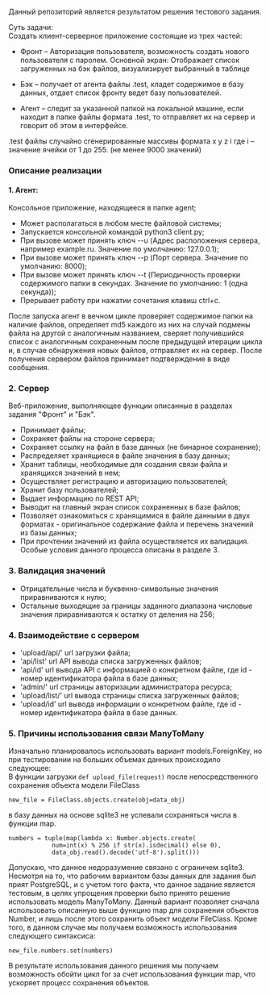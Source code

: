 Данный репозиторий является результатом решения тестового задания.

Суть задачи:  
Создать клиент-серверное приложение состоящие из трех частей:

- Фронт – Авторизация пользователя, возможность создать нового пользователя с паролем. Основной экран: Отображает список загруженных на бэк файлов, визуализирует выбранный в таблице

- Бэк – получает от агента файлы .test, кладет содержимое в базу данных, отдает список фронту ведет базу пользователей.

- Агент – следит за указанной папкой на локальной машине, если находит в папке файлы формата .test, то отправляет их на сервер и говорит об этом в интерфейсе.



.test файлы случайно сгенерированные массивы формата x y z i где i – значение ячейки от 1 до 255. (не менее 9000 значений)

### Описание реализации

#### 1. Агент:  
Консольное приложение, находящееся в папке agent;
- Может располагаться в любом месте файловой системы;
- Запускается консольной командой python3 client.py;
- При вызове может принять ключ --u (Адрес расположения сервера, например example.ru. Значение по умолчанию: 127.0.0.1);
- При вызове может принять ключ --p (Порт сервера. Значение по умолчанию: 8000);
- При вызове может принять ключ --t (Периодичность проверки содержимого папки в секундах. Значение по умолчанию: 1 (одна секунда));
- Прерывает работу при нажатии сочетания клавиш ctrl+c.

После запуска агент в вечном цикле проверяет содержимое папки на наличие файлов, определяет md5 каждого из них на случай подмены файла на другой с аналогичным названием, сверяет получившийся список с аналогичным сохраненным после предыдущей итерации цикла и, в случае обнаружения новых файлов, отправляет их на сервер. После получения сервером файлов принимает подтверждение в виде сообщения.

### 2. Сервер  
Веб-приложение, выполняющее функции описанные в разделах задания "Фронт" и "Бэк".
 - Принимает файлы;
 - Сохраняет файлы на стороне сервера;
 - Сохраняет ссылку на файл в базе данных (не бинарное сохранение);
 - Распределяет хранящиеся в файле значения в базу данных;
 - Хранит таблицы, необходимые для создания связи файла и хранящихся значений в нем;
 - Осуществляет регистрацию и авторизацию пользователей;
 - Хранит базу пользователей;
 - Выдает информацию по REST API;
 - Выводит на главный экран список сохраненных в базе файлов;
 - Позволяет ознакомиться с хранящимися в файле данными в двух форматах  - оригинальное содержание файла и перечень значений из базы данных;
 - При прочтении значений из файла осуществляется их валидация. Особые условия данного процесса описаны в разделе 3.
 
 ### 3. Валидация значений  
- Отрицательные числа и буквенно-символьные значения приравниваются к нулю;
- Остальные выходящие за границы заданного диапазона числовые значения приравниваются к остатку от деления на 256;

### 4. Взаимодействие с сервером  
- 'upload/api/' url загрузки файла;
- 'api/list' url API вывода списка загруженных файлов;
- 'api/id' url вывода API с информацией о конкретном файле, где id - номер идентификатора файла в базе данных;
- 'admin/' url страницы авторизации администратора ресурса;
- 'upload/list/' url вывода страницы списка загруженных файлов;
- 'upload/id' url вывода информации о конкретном файле, где id - номер идентификатора файла в базе данных.

### 5. Причины использования связи ManyToMany  
Изначально планировалось использовать вариант models.ForeignKey, но при тестировании на больших объемах данных происходило следующее:  
В функции загрузки 
```def upload_file(request)```
после непосредственного сохранения объекта модели FileСlass 
```
new_file = FileClass.objects.create(obj=data_obj)
```
в базу данных на основе sqlite3 не успевали сохраняться числа в функции map.
```
numbers = tuple(map(lambda x: Number.objects.create(
            num=int(x) % 256 if str(x).isdecimal() else 0), 
            data_obj.read().decode('utf-8').split()))
```
Допускаю, что данное недоразумение связано с ограничем sqlite3. Несмотря на то, что рабочим вариантом базы данных для задания был прият PostgreSQL, и с учетом того факта, что данное задание является тестовым, в целях упрощения проверки было принято решение использовать модель ManyToMany. Данный вариант позволяет сначала использовать описанную выше функцию map для сохранения объектов Number, и лишь после этого сохранить объект модели FileClass. Кроме того, в данном случае мы получаем возможность использования следующего синтаксиса:
```
new_file.numbers.set(numbers)
```
В результате использования данного решения мы получаем возможность обойти цикл for за счет использования функции map, что ускоряет процесс сохранения объектов.
